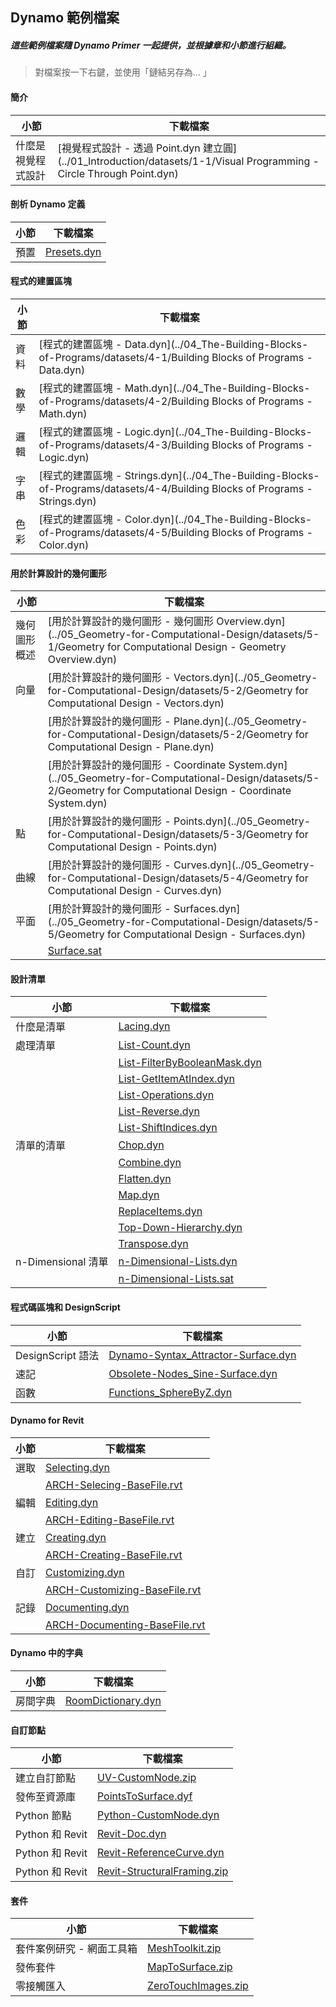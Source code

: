 

## Dynamo 範例檔案

##### 這些範例檔案隨 Dynamo Primer 一起提供，並根據章和小節進行組織。

> 對檔案按一下右鍵，並使用「鏈結另存為... 」

#### 簡介

|小節|下載檔案|
| -- | -- |
|什麼是視覺程式設計|[視覺程式設計 - 透過 Point.dyn 建立圓](../01_Introduction/datasets/1-1/Visual Programming - Circle Through Point.dyn)|

#### 剖析 Dynamo 定義

|小節|下載檔案|
| -- | -- |
|預置|[Presets.dyn](../03_Anatomy-of-a-Dynamo-Definition/datasets/3-5/Presets.dyn)|

#### 程式的建置區塊

|小節|下載檔案|
| -- | -- |
|資料|[程式的建置區塊 - Data.dyn](../04_The-Building-Blocks-of-Programs/datasets/4-1/Building Blocks of Programs - Data.dyn)|
|數學|[程式的建置區塊 - Math.dyn](../04_The-Building-Blocks-of-Programs/datasets/4-2/Building Blocks of Programs - Math.dyn)|
|邏輯|[程式的建置區塊 - Logic.dyn](../04_The-Building-Blocks-of-Programs/datasets/4-3/Building Blocks of Programs - Logic.dyn)|
|字串|[程式的建置區塊 - Strings.dyn](../04_The-Building-Blocks-of-Programs/datasets/4-4/Building Blocks of Programs - Strings.dyn)|
|色彩|[程式的建置區塊 - Color.dyn](../04_The-Building-Blocks-of-Programs/datasets/4-5/Building Blocks of Programs - Color.dyn)|

#### 用於計算設計的幾何圖形

|小節|下載檔案|
| -- | -- |
|幾何圖形概述|[用於計算設計的幾何圖形 - 幾何圖形 Overview.dyn](../05_Geometry-for-Computational-Design/datasets/5-1/Geometry for Computational Design - Geometry Overview.dyn)|
|向量|[用於計算設計的幾何圖形 - Vectors.dyn](../05_Geometry-for-Computational-Design/datasets/5-2/Geometry for Computational Design - Vectors.dyn)|
||[用於計算設計的幾何圖形 - Plane.dyn](../05_Geometry-for-Computational-Design/datasets/5-2/Geometry for Computational Design - Plane.dyn)|
||[用於計算設計的幾何圖形 - Coordinate System.dyn](../05_Geometry-for-Computational-Design/datasets/5-2/Geometry for Computational Design - Coordinate System.dyn)|
|點|[用於計算設計的幾何圖形 - Points.dyn](../05_Geometry-for-Computational-Design/datasets/5-3/Geometry for Computational Design - Points.dyn)|
|曲線|[用於計算設計的幾何圖形 - Curves.dyn](../05_Geometry-for-Computational-Design/datasets/5-4/Geometry for Computational Design - Curves.dyn)|
|平面|[用於計算設計的幾何圖形 - Surfaces.dyn](../05_Geometry-for-Computational-Design/datasets/5-5/Geometry for Computational Design - Surfaces.dyn)|
||[Surface.sat](../05_Geometry-for-Computational-Design/datasets/5-5/Surface.sat)|

#### 設計清單

|小節|下載檔案|
| -- | -- |
|什麼是清單|[Lacing.dyn](../06_Designing-with-Lists/datasets/6-1/Lacing.dyn)|
|處理清單|[List-Count.dyn](../06_Designing-with-Lists/datasets/6-2/List-Count.dyn)|
||[List-FilterByBooleanMask.dyn](../06_Designing-with-Lists/datasets/6-2/List-FilterByBooleanMask.dyn)|
||[List-GetItemAtIndex.dyn](../06_Designing-with-Lists/datasets/6-2/List-GetItemAtIndex.dyn)|
||[List-Operations.dyn](../06_Designing-with-Lists/datasets/6-2/List-Operations.dyn)|
||[List-Reverse.dyn](../06_Designing-with-Lists/datasets/6-2/List-Reverse.dyn)|
||[List-ShiftIndices.dyn](../06_Designing-with-Lists/datasets/6-2/List-ShiftIndices.dyn)|
|清單的清單|[Chop.dyn](../06_Designing-with-Lists/datasets/6-3/Chop.dyn)|
||[Combine.dyn](../06_Designing-with-Lists/datasets/6-3/Combine.dyn)|
||[Flatten.dyn](../06_Designing-with-Lists/datasets/6-3/Flatten.dyn)|
||[Map.dyn](../06_Designing-with-Lists/datasets/6-3/Map.dyn)|
||[ReplaceItems.dyn](../06_Designing-with-Lists/datasets/6-3/ReplaceItems.dyn)|
||[Top-Down-Hierarchy.dyn](../06_Designing-with-Lists/datasets/6-3/Top-Down-Hierarchy.dyn)|
||[Transpose.dyn](../06_Designing-with-Lists/datasets/6-3/Transpose.dyn)|
|n-Dimensional 清單|[n-Dimensional-Lists.dyn](../06_Designing-with-Lists/datasets/6-4/n-Dimensional-Lists.dyn)|
||[n-Dimensional-Lists.sat](../06_Designing-with-Lists/datasets/6-4/n-Dimensional-Lists.sat)|

#### 程式碼區塊和 DesignScript

|小節|下載檔案|
| -- | -- |
|DesignScript 語法|[Dynamo-Syntax_Attractor-Surface.dyn](../07_Code-Block/datasets/7-2/Dynamo-Syntax_Attractor-Surface.dyn)|
|速記|[Obsolete-Nodes_Sine-Surface.dyn](../07_Code-Block/datasets/7-3/Obsolete-Nodes_Sine-Surface.dyn)|
|函數|[Functions_SphereByZ.dyn](../07_Code-Block/datasets/7-4/Functions_SphereByZ.dyn)|

#### Dynamo for Revit

|小節|下載檔案|
| -- | -- |
|選取|[Selecting.dyn](../08_Dynamo-for-Revit/datasets/8-2/Selecting.dyn)|
||[ARCH-Selecing-BaseFile.rvt](../08_Dynamo-for-Revit/datasets/8-2/ARCH-Selecting-BaseFile.rvt)|
|編輯|[Editing.dyn](../08_Dynamo-for-Revit/datasets/8-3/Editing.dyn)|
||[ARCH-Editing-BaseFile.rvt](../08_Dynamo-for-Revit/datasets/8-3/ARCH-Editing-BaseFile.rvt)|
|建立|[Creating.dyn](../08_Dynamo-for-Revit/datasets/8-4/Creating.dyn)|
||[ARCH-Creating-BaseFile.rvt](../08_Dynamo-for-Revit/datasets/8-4/ARCH-Creating-BaseFile.rvt)|
|自訂|[Customizing.dyn](../08_Dynamo-for-Revit/datasets/8-5/Customizing.dyn)|
||[ARCH-Customizing-BaseFile.rvt](../08_Dynamo-for-Revit/datasets/8-5/ARCH-Customizing-BaseFile.rvt)|
|記錄|[Documenting.dyn](../08_Dynamo-for-Revit/datasets/8-6/Documenting.dyn)|
||[ARCH-Documenting-BaseFile.rvt](../08_Dynamo-for-Revit/datasets/8-6/ARCH-Documenting-BaseFile.rvt)|

#### Dynamo 中的字典

|小節|下載檔案|
| -- | -- |
|房間字典|[RoomDictionary.dyn](../09_Dictionaries/datasets/9-4_roomDictionary.dyn)|

#### 自訂節點

|小節|下載檔案|
| -- | -- |
|建立自訂節點|[UV-CustomNode.zip](../10_Custom-Nodes/datasets/10-2/UV-CustomNode.zip)|
|發佈至資源庫|[PointsToSurface.dyf](../10_Custom-Nodes/datasets/10-3/PointsToSurface.dyf)|
|Python 節點|[Python-CustomNode.dyn](../10_Custom-Nodes/datasets/10-4/Python-CustomNode.dyn)|
|Python 和 Revit|[Revit-Doc.dyn](../10_Custom-Nodes/datasets/10-5/Revit-Doc.dyn)|
|Python 和 Revit|[Revit-ReferenceCurve.dyn](../10_Custom-Nodes/datasets/10-5/Revit-ReferenceCurve.dyn)|
|Python 和 Revit|[Revit-StructuralFraming.zip](../10_Custom-Nodes/datasets/10-5/Revit-StructuralFraming.zip)|

#### 套件

|小節|下載檔案|
| -- | -- |
|套件案例研究 - 網面工具箱|[MeshToolkit.zip](../11_Packages/datasets/11-2/MeshToolkit.zip)|
|發佈套件|[MapToSurface.zip](../11_Packages/datasets/11-4/MapToSurface.zip)|
|零接觸匯入|[ZeroTouchImages.zip](../11_Packages/datasets/11-5/ZeroTouchImages.zip)|

